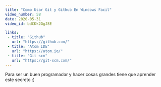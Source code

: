 ```yaml
---
title: "Como Usar Git y Github En Windows Facil"
video_number: 58
date: 2020-05-31
video_id: bdCKk2GgJ8E 

links:
 - title: "Github"
   url: "https://github.com/" 
 - title: "Atom IDE"
   url: "https://atom.io/"
 - title: "Git scm"
   url: "https://git-scm.com/"
---
```


Para ser un buen programador y hacer cosas grandes tiene que aprender este secreto :) 
